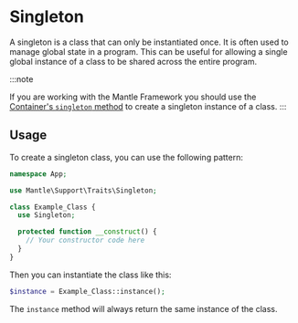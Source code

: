 # Singleton

A singleton is a class that can only be instantiated once. It is often used to
manage global state in a program. This can be useful for allowing a single global
instance of a class to be shared across the entire program.

:::note

If you are working with the Mantle Framework you should use the
[Container's `singleton` method](../architecture/architecture.md) to create a
singleton instance of a class.
:::

## Usage

To create a singleton class, you can use the following pattern:

```php
namespace App;

use Mantle\Support\Traits\Singleton;

class Example_Class {
  use Singleton;

  protected function __construct() {
    // Your constructor code here
  }
}
```

Then you can instantiate the class like this:

```php
$instance = Example_Class::instance();
```

The `instance` method will always return the same instance of the class.